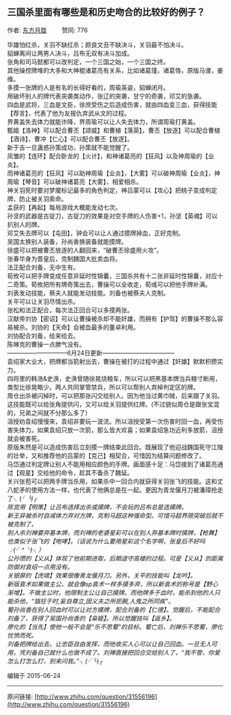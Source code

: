 ## 三国杀里面有哪些是和历史吻合的比较好的例子？

作者: [东方月胧](http://www.zhihu.com/people/dong-fang-yue-long)&nbsp;&nbsp;&nbsp;&nbsp;&nbsp;&nbsp;&nbsp;&nbsp; 赞同: 776


华雄怕红杀，关羽不缺红杀；颜良文丑不缺决斗，关羽最不怕决斗。<br>貂蝉离间让两男人决斗，吕布无双有决斗加成。<br>张角和司马懿都可以改判定，一个三国之始，一个三国之终。<br>其他操控牌堆的大多和大神棍诸葛亮有关系，比如诸葛瑾，诸葛恪，原版马谡，姜维。<br>多摸一张牌的人是有名的长得好看的，周瑜英姿，貂蝉闭月。<br>用破坏别人的牌代表突袭类动作，张辽的突袭，甘宁的奇袭，邓艾的急袭。<br>四血是武将，三血是文臣，徐庶受伤之后造成伤害，就由四血变三血，获得技能【荐言】，代表了他为友报仇弃武从文的过程。<br>界黄盖失去体力就能诈降，界周瑜可以让人失去体力，所谓周瑜打黄盖。<br>甄姬【洛神】可以配合曹丕【颂威】和曹植【落英】，曹丕【放逐】可以配合曹植【酒诗】，曹冲【仁心】可以配合曹丕【放逐】。<br>新于吉一旦蛊惑孙策成功，孙策就不能觉醒了。<br>凤雏的【连环】配合卧龙的【火计】，和神诸葛亮的【狂风】以及神周瑜的【业炎】。<br>而神诸葛亮的【狂风】可以助神周瑜【业炎】，【大雾】可以破神周瑜【业炎】，神周瑜【琴音】可以破神诸葛亮【大雾】，相爱相杀。<br>神关羽死时要对梦魇标记最多的角色判定，神吕蒙可以【攻心】把桃子变成判定牌，防止被关羽索命。<br>孟获的【再起】每局游戏大概能发动七次。<br>孙坚的武器是古锭刀，古锭刀的效果是对空手牌的人伤害+1，孙坚【英魂】可以扒别人的牌。<br>邓艾失去牌可以【屯田】，钟会可以让人通过摸牌掉血，正好克制。<br>吴国太换别人装备，孙尚香换装备就能摸牌。<br>徐盛可以把被曹丕放逐的人翻回来，“破曹丕徐盛用火攻”。<br>张春华身为晋皇后，克制魏国大批卖血将。<br>法正配合刘备，无中生有。<br>荀攸可以把手牌变成任意非延时性锦囊，三国杀共有十二张非延时性锦囊，对应十二奇策。荀攸把所有牌奇策出去，曹操可以全收走，荀彧可以把他手牌补满。<br>刘表发动技能，蔡夫人就能发动技能。刘备也被蔡夫人克制。<br>关平可以让关羽尽情出杀。<br>张松和法正配合，每次法正回合可以多摸两张。<br>汉献帝刘协【密诏】可以让曹操被杀却不能奸雄，而拥有【护驾】的曹操不那么容易被杀。刘协的【天命】会被血最多的董卓利用。<br>刘协配合刘备，给来给去。<br>陈琳克的曹操一点脾气没有。<br>——————————6月24日更新————————————<br>袁绍家大业大，把牌都当箭射出去，曹操在被打的过程中通过【奸雄】默默积攒实力。<br>四将里的韩浩&amp;史涣，史涣曾随徐晃烧粮车，所以可以把黑基本牌当兵粮寸断用，类型比徐晃略少。两人共同掌管禁兵，所以可以帮别人弃掉判定区的牌。<br>周仓出杀被闪掉时，可以把那张闪交给别人。因为他当过黄巾贼，后来跟了关羽。这技能既可以给张角提供闪，又可以给关羽提供红牌。(不过貌似周仓是跟张宝混的，兄弟之间就不分那么多了）<br>沮授劝袁绍慢慢来，袁绍非要玩一波流。所以沮授受第一次伤害时回一血，再受伤害失体力。如果袁绍只放一次箭，那么皆大欢喜；如果袁绍急功近利多放箭，沮授就会被害死。<br>原版朱然是可以造成伤害后立刻摸一牌结束此回合。既展现了他迎战魏国死守江陵的壮举，又和推荐他的吕蒙的【克己】相契合，可惜因为结算问题修改了。<br>马岱通过判定牌让别人不能用相应颜色的手牌。画面感十足：马岱接到了诸葛亮通过【观星】交给他的命令，趁其不备杀了魏延。<br>关兴张苞可以把两手牌当杀用，如果杀中一回合内就获得关羽张飞的技能。这和丈八蛇矛的使用方法一样，也代表了他俩总是在一起。更因为青龙偃月刀被潘璋抢走了╮(╯_╰)╭<br>陈宫用【明策】让吕布选择出杀或摸牌，不会玩的吕布总是选摸牌。<br>新王异被杀时自减体力弃对方牌，克制马超这种强命型。可惜马超界限突破后就不被克制了。<br>别人杀刘禅要弃基本牌，而刘禅的老婆星彩可以在别人弃基本牌时摸牌，【枪舞】也类似于张飞的【咆哮】。（话说为什么要用星彩这个名字啊，张皇后不好吗╭(╯^╰)╮）<br>公孙瓒的【义从】体现了他前期进取，后期退守高楼的过程。可是【义从】的距离防御对袁绍一点用没有。<br>关银屏的【虎啸】效果很像青龙偃月刀。另外，关平的技能叫【龙吟】。<br>新版袁术如果做主公，就会像sp袁术一样多摸多弃，所以新袁术的称号是【野心渐增】。不做主公时，他限制主公让自己摸牌。而他牌多于血时，能杀到他的人只能杀他，“猖狂于时,妄自尊立,固义夫之所扼腕,人鬼之所同疾”。<br>蜀孙尚香在别人回血时可以让对方摸牌，配合刘备的【仁德】。觉醒后，不能配合刘备了，获得了吴国孙尚香的【枭姬】。所以觉醒技叫【返乡】。<br>廖化的【当先】使他一般不会是“乐不思蜀”的目标。蜀亡后，刘禅乐不思蜀，廖化忧愤而死。<br>刘备把牌给出去，让忠臣自由发挥，而他收买人心可以让自己回血。一旦无人可用，凭刘备自己就什么也做不成了。刘禅直接把回合交给别人了，“我不管，你爱怎么打怎么打，别来问我。”╮(╯_╰)╭



编辑于 2015-06-24



---
原问链接: [http://www.zhihu.com/question/31556196](http://www.zhihu.com/question/31556196)